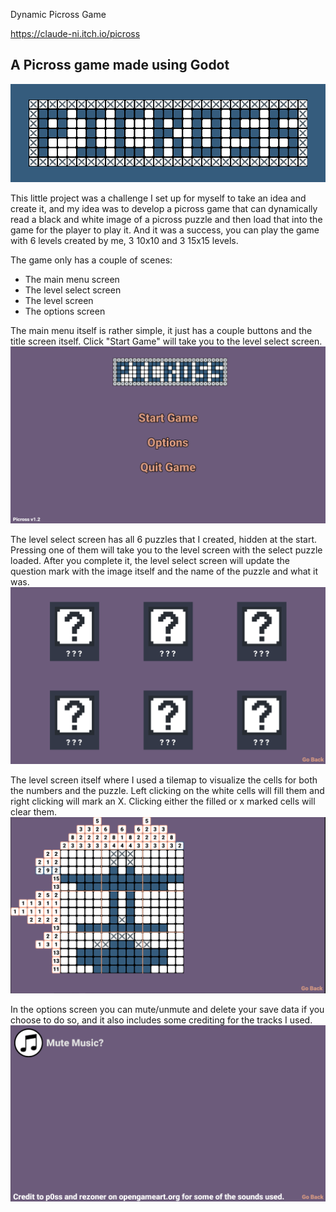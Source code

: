 Dynamic Picross Game  

https://claude-ni.itch.io/picross

## A Picross game made using Godot

![Banner](https://raw.githubusercontent.com/ClaudeNi/Dynamic-Picross-Godot/main/readme%20imgs/picross%20banner.png)

This little project was a challenge I set up for myself to take an idea and create it, and my idea was to develop a picross game that can dynamically read a black and white image of a picross puzzle and then load that into the game for the player to play it.
And it was a success, you can play the game with 6 levels created by me, 3 10x10 and 3 15x15 levels.

The game only has a couple of scenes:
- The main menu screen
- The level select screen
- The level screen
- The options screen

The main menu itself is rather simple, it just has a couple buttons and the title screen itself. Click "Start Game" will take you to the level select screen.
![Main Menu](https://raw.githubusercontent.com/ClaudeNi/Dynamic-Picross-Godot/main/readme%20imgs/1%20main_menu.png)

The level select screen has all 6 puzzles that I created, hidden at the start. Pressing one of them will take you to the level screen with the select puzzle loaded. After you complete it, the level select screen will update the question mark with the image itself and the name of the puzzle and what it was.
![Level Select Screen](https://raw.githubusercontent.com/ClaudeNi/Dynamic-Picross-Godot/main/readme%20imgs/2%20level_select.png)

The level screen itself where I used a tilemap to visualize the cells for both the numbers and the puzzle. Left clicking on the white cells will fill them and right clicking will mark an X. Clicking either the filled or x marked cells will clear them.
![Level Screen](https://raw.githubusercontent.com/ClaudeNi/Dynamic-Picross-Godot/main/readme%20imgs/3%20level.png)

In the options screen you can mute/unmute and delete your save data if you choose to do so, and it also includes some crediting for the tracks I used.
![Options Screen](https://raw.githubusercontent.com/ClaudeNi/Dynamic-Picross-Godot/main/readme%20imgs/4%20options.png)
